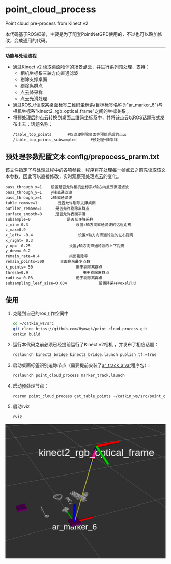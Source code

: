 # point_cloud_process
Point cloud pre-process from Kinect v2  

本代码基于ROS框架，主要是为了配套PointNetGPD使用的，不过也可以略加修改，变成通用的代码。  
***
**功能与处理流程**
- 通过Kinect v2 读取桌面物体的场景点云，并进行系列预处理，支持：
   - 相机坐标系三轴方向直通滤波
   - 剔除支撑桌面
   - 剔除离群点
   - 点云降采样
   - 点云光滑处理
- 通过ROS_tf读取某桌面标签二维码坐标系(目标标签名称为"ar_marker_6")与相机坐标系"kinect2_rgb_optical_frame"之间的坐标关系；
- 将预处理后的点云转换到桌面二维码坐标系中，并将该点云以ROS话题形式发布出去；话题名称：
   ```
   /table_top_points       #仅滤波剔除桌面等预处理后的点云
   /table_top_points_subsampled      #预处理+降采样
   ```

## 预处理参数配置文本  config/prepocess_prarm.txt   
该文件指定了与处理过程中的各项参数，程序将在处理每一帧点云之前先读取该文本参数，因此可以直接修改，实时观察预处理点云的变化。
```
pass_through_x=1    设置是否允许相机坐标系x轴方向点云直通滤波
pass_through_y=1    y轴直通滤波
pass_through_z=1    z轴直通滤波
table_remove=1         是否允许剔除支撑桌面
outlier_remove=1      是否允许剔除离群点   
surface_smooth=0      是否允许表面平滑
subsample=0                是否允许降采样
z_min= 0.3                     设置z轴方向直通滤波的远近距离
z_max=0.9                      
x_left= -0.4                    设置x轴方向直通滤波的左右距离
x_right= 0.3                  
y_up= -0.25                 设置y轴方向直通滤波的上下距离
y_down= 0.2             
remain_rate=0.4             桌面剔除率
remain_points=500       桌面剩余最少点数
k_points= 50                   用于剔除离群点
thresh=0.9                        用于剔除离群点
radius= 0.03                   用于剔除离群点
subsampling_leaf_size=0.004              设置降采样voxel尺寸
```

## 使用
1. 克隆到自己的ros工作空间中  
   ```bash
   cd ~/catkin_ws/src
   git clone https://github.com/Hymwgk/point_cloud_process.git
   catkin build
   ```
2. 运行本代码之前必须已经提前运行了Kinect v2相机 ，并发布了相应话题： 
   ```bash
   roslaunch kinect2_bridge kinect2_bridge.launch publish_tf:=true
   ```
3. 启动桌面标签识别追踪节点（需要提前安装了[ar_track_alvar](http://wiki.ros.org/ar_track_alvar/)程序包）：
   ```bash
   roslaunch point_cloud_process marker_track.launch
   ```
4. 启动预处理节点：
   ```bash
   rosrun point_cloud_process get_table_points ~/catkin_ws/src/point_cloud_process/config/prepocess_prarm.txt
   ```
5. 启动rviz  
   ```bash
   rviz
   ```
![预处理后的点云](data/table_top_points.png  "table_top_points")